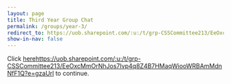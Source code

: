 ```yaml
---
layout: page
title: Third Year Group Chat
permalink: /groups/year-3/
redirect_to: https://uob.sharepoint.com/:u:/t/grp-CSSCommittee213/EeOxcMmOrNhJos7Ivp4q8Z4B7HMaqWiooWRBAmMdnNfF1Q?e=gzaUrl
show-in-nav: false
---
```


Click [here](https://uob.sharepoint.com/:u:/t/grp-CSSCommittee213/EeOxcMmOrNhJos7Ivp4q8Z4B7HMaqWiooWRBAmMdnNfF1Q?e=gzaUrl)https://uob.sharepoint.com/:u:/t/grp-CSSCommittee213/EeOxcMmOrNhJos7Ivp4q8Z4B7HMaqWiooWRBAmMdnNfF1Q?e=gzaUrl to continue.
